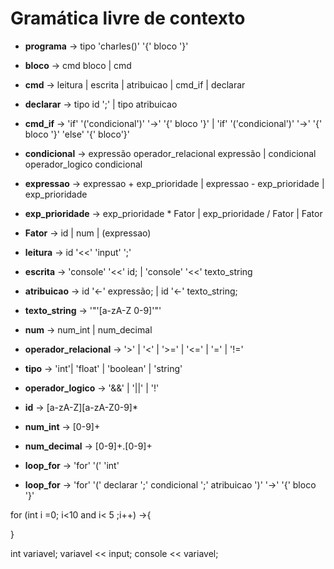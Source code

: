 # Gramática livre de contexto

- **programa** -> tipo 'charles()' '{' bloco '}'
- **bloco** -> cmd bloco | cmd
- **cmd** -> leitura | escrita | atribuicao | cmd_if | declarar
- **declarar** -> tipo id ';' | tipo atribuicao
- **cmd_if** -> 'if' '('condicional')' '->' '{' bloco '}' | 'if' '('condicional')' '->' '{' bloco '}' 'else' '{' bloco'}'
- **condicional** -> expressão operador_relacional expressão | condicional operador_logico condicional
- **expressao** -> expressao + exp_prioridade | expressao - exp_prioridade | exp_prioridade
- **exp_prioridade** -> exp_prioridade \* Fator | exp_prioridade / Fator | Fator
- **Fator** -> id | num | (expressao)
- **leitura** -> id '<<' 'input' ';'
- **escrita** -> 'console' '<<' id; | 'console' '<<' texto_string
- **atribuicao** -> id '<-' expressão; | id '<-' texto_string;
- **texto_string** -> '"'[a-zA-Z 0-9]'"'
- **num** -> num_int | num_decimal
- **operador_relacional** -> '>' | '<' | '>=' | '<=' | '=' | '!='
- **tipo** -> 'int'| 'float' | 'boolean' | 'string'
- **operador_logico** -> '&&' | '||' | '!'
- **id** -> [a-zA-Z][a-zA-Z0-9]\*
- **num_int** -> [0-9]+
- **num_decimal** -> [0-9]+.[0-9]+
- **loop_for** -> 'for' '(' 'int'

- **loop_for** -> 'for' '(' declarar ';' condicional ';' atribuicao ')' '->' '{' bloco '}'

for (int i =0; i<10 and i< 5 ;i++) ->{

}

int variavel;
variavel << input;
console << variavel;
